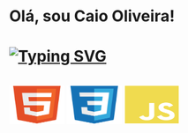 # Olá, sou Caio Oliveira!
# [![Typing SVG](https://readme-typing-svg.herokuapp.com?color=%23CD2E2E&size=34&duration=8000&width=700&lines=Desenvolvedor+Front-End%2C+tecnologias%3A+)](https://git.io/typing-svg)
 <div style="display: inline_block;">
 <br>
 <img align="center" alt="/" height="70" width="100" src="https://raw.githubusercontent.com/devicons/devicon/master/icons/html5/html5-original.svg">
 <img align="center" alt="/" height="70" width="100" src="https://raw.githubusercontent.com/devicons/devicon/master/icons/css3/css3-original.svg">
 <img align="center" alt="/" height="70" width="100" src="https://raw.githubusercontent.com/devicons/devicon/master/icons/javascript/javascript-plain.svg">
  <!---<img align="center" alt="/" height="30" width="40" src="https://raw.githubusercontent.com/devicons/devicon/master/icons/php/php-original.svg">-->
</div>

 

